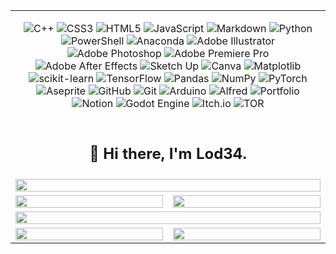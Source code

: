<table width="100%" align="center">
  <!-- Riga 1: Tech Stack -->
  <tr>
    <td colspan="2" align="center">
      <div>
      
![C++](https://img.shields.io/badge/c++-%2300599C.svg?style=for-the-badge&logo=c%2B%2B&logoColor=white) ![CSS3](https://img.shields.io/badge/css3-%231572B6.svg?style=for-the-badge&logo=css3&logoColor=white) ![HTML5](https://img.shields.io/badge/html5-%23E34F26.svg?style=for-the-badge&logo=html5&logoColor=white) ![JavaScript](https://img.shields.io/badge/javascript-%23323330.svg?style=for-the-badge&logo=javascript&logoColor=%23F7DF1E) ![Markdown](https://img.shields.io/badge/markdown-%23000000.svg?style=for-the-badge&logo=markdown&logoColor=white) ![Python](https://img.shields.io/badge/python-3670A0?style=for-the-badge&logo=python&logoColor=ffdd54) ![PowerShell](https://img.shields.io/badge/PowerShell-%235391FE.svg?style=for-the-badge&logo=powershell&logoColor=white) ![Anaconda](https://img.shields.io/badge/Anaconda-%2344A833.svg?style=for-the-badge&logo=anaconda&logoColor=white) ![Adobe Illustrator](https://img.shields.io/badge/adobe%20illustrator-%23FF9A00.svg?style=for-the-badge&logo=adobe%20illustrator&logoColor=white) ![Adobe Photoshop](https://img.shields.io/badge/adobe%20photoshop-%2331A8FF.svg?style=for-the-badge&logo=adobe%20photoshop&logoColor=white) ![Adobe Premiere Pro](https://img.shields.io/badge/Adobe%20Premiere%20Pro-9999FF.svg?style=for-the-badge&logo=Adobe%20Premiere%20Pro&logoColor=white) ![Adobe After Effects](https://img.shields.io/badge/Adobe%20After%20Effects-9999FF.svg?style=for-the-badge&logo=Adobe%20After%20Effects&logoColor=white) ![Sketch Up](https://img.shields.io/badge/SketchUp-005F9E?style=for-the-badge&logo=sketchup&logoColor=white) ![Canva](https://img.shields.io/badge/Canva-%2300C4CC.svg?style=for-the-badge&logo=Canva&logoColor=white) ![Matplotlib](https://img.shields.io/badge/Matplotlib-%23ffffff.svg?style=for-the-badge&logo=Matplotlib&logoColor=black) ![scikit-learn](https://img.shields.io/badge/scikit--learn-%23F7931E.svg?style=for-the-badge&logo=scikit-learn&logoColor=white) ![TensorFlow](https://img.shields.io/badge/TensorFlow-%23FF6F00.svg?style=for-the-badge&logo=TensorFlow&logoColor=white) ![Pandas](https://img.shields.io/badge/pandas-%23150458.svg?style=for-the-badge&logo=pandas&logoColor=white) ![NumPy](https://img.shields.io/badge/numpy-%23013243.svg?style=for-the-badge&logo=numpy&logoColor=white) ![PyTorch](https://img.shields.io/badge/PyTorch-%23EE4C2C.svg?style=for-the-badge&logo=PyTorch&logoColor=white) ![Aseprite](https://img.shields.io/badge/Aseprite-FFFFFF?style=for-the-badge&logo=Aseprite&logoColor=#7D929E) ![GitHub](https://img.shields.io/badge/github-%23121011.svg?style=for-the-badge&logo=github&logoColor=white) ![Git](https://img.shields.io/badge/git-%23F05033.svg?style=for-the-badge&logo=git&logoColor=white) ![Arduino](https://img.shields.io/badge/-Arduino-00979D?style=for-the-badge&logo=Arduino&logoColor=white) ![Alfred](https://img.shields.io/badge/alfred-%235C1F87.svg?style=for-the-badge&logo=alfred) ![Portfolio](https://img.shields.io/badge/Portfolio-%23000000.svg?style=for-the-badge&logo=firefox&logoColor=#FF7139) ![Notion](https://img.shields.io/badge/Notion-%23000000.svg?style=for-the-badge&logo=notion&logoColor=white) ![Godot Engine](https://img.shields.io/badge/GODOT-%23FFFFFF.svg?style=for-the-badge&logo=godot-engine) ![Itch.io](https://img.shields.io/badge/Itch-%23FF0B34.svg?style=for-the-badge&logo=Itch.io&logoColor=white) ![TOR](https://img.shields.io/badge/tor-%237E4798.svg?style=for-the-badge&logo=tor-project&logoColor=white)
      </div>
    </td>
  </tr>

  <!-- Riga 2: Hi there, I'm Lod34. -->
  <tr>
    <td colspan="2">
      <h2 align="center">👋 Hi there, I'm Lod34.</h2>
    </td>
  </tr>

  <!-- Riga 3: Ranking -->
  <tr>
    <td colspan="2" align="center"> <a href="https://github.com/LoackyBit">
        <picture>
        <source
          srcset="https://github-readme-stats.vercel.app/api?username=LoackyBit&show_icons=true&hide_border=true&count_private=true&include_all_commits=false&number_format=long&theme=transparent"
          media="(prefers-color-scheme: dark)" />
        <source
          srcset="https://github-readme-stats.vercel.app/api?username=LoackyBit&show_icons=true&hide_border=true&count_private=true&include_all_commits=false&number_format=long&theme=transparent"
          media="(prefers-color-scheme: light), (prefers-color-scheme: no-preference)" />
        <img src="https://github-readme-stats.vercel.app/api?username=LoackyBit&show_icons=true&hide_border=true&count_private=true&include_all_commits=false&number_format=long&theme=transparent"
        width="100%" />
      </picture>
    </a></td>
  </tr>

  <!-- Riga 4: Streak e Most used languages -->
  <tr>
    <td style="wid: 100%;" align="center"><a href="https://github.com/LoackyBit">
        <picture>
        <source
          srcset="https://nirzak-streak-stats.vercel.app?user=LoackyBit&theme=transparent&hide_border=true&mode=weekly&background=00000000)"
          media="(prefers-color-scheme: dark)" />
        <source
          srcset="https://nirzak-streak-stats.vercel.app?user=LoackyBit&theme=transparent&hide_border=true&mode=weekly&background=00000000)"
          media="(prefers-color-scheme: light), (prefers-color-scheme: no-preference)" />
        <img src="https://nirzak-streak-stats.vercel.app?user=LoackyBit&theme=transparent&hide_border=true&mode=weekly&background=00000000)" 
        width="100%" />
        </picture>
    </a></td>
    <td style="width: 50%" align="center"><a href="https://github.com/LoackyBit">
        <picture>
        <source
          srcset="https://github-readme-stats.vercel.app/api/top-langs/?username=LoackyBit&theme=transparent&hide_border=true&include_all_commits=true&count_private=true&layout=compact"
          media="(prefers-color-scheme: dark)" />
        <source
          srcset="https://github-readme-stats.vercel.app/api/top-langs/?username=LoackyBit&theme=transparent&hide_border=true&include_all_commits=true&count_private=true&layout=compact"
          media="(prefers-color-scheme: light), (prefers-color-scheme: no-preference)" />
        <img src="https://github-readme-stats.vercel.app/api/top-langs/?username=LoackyBit&theme=transparent&hide_border=true&include_all_commits=true&count_private=true&layout=compact" 
        width="100%" />
        </picture>
    </a></td>
  </tr>

  <!-- Riga 5: Trophies -->
  <tr>
    <td colspan="6" align="center"><a href="https://github.com/ryo-ma/github-profile-trophy">
      <picture>
        <source
          srcset="https://github-profile-trophy.vercel.app/?username=LoackyBit&column=7&row=1&margin-w=8&no-bg=true&no-frame=true&theme=onestar"
          media="(prefers-color-scheme: dark)" />
        <source
          srcset="https://github-profile-trophy.vercel.app/?username=LoackyBit&column=7&row=1&margin-w=8&no-bg=true&no-frame=true&theme=transparent"
          media="(prefers-color-scheme: light), (prefers-color-scheme: no-preference)" />
        <img src="https://github-profile-trophy.vercel.app/?username=LoackyBit&column=7&row=1&margin-w=8&no-bg=true&no-frame=true" width="100%" />
      </picture>
    </a></td>
  </tr>

  <!-- Riga 6: Top contributed Repos e Random Quote -->
  <tr>
    <td style="width: 50%;" align="center"><a href="https://github.com/LoackyBit">
        <picture>
        <source
          srcset="https://github-contributor-stats.vercel.app/api?username=LoackyBit&limit=5&theme=transparent&hide_border=true&combine_all_yearly_contributions=true"
          media="(prefers-color-scheme: dark)" />
        <source
          srcset="https://github-contributor-stats.vercel.app/api?username=LoackyBit&limit=5&theme=transparent&combine_all_yearly_contributions=true&hide_border=true"
          media="(prefers-color-scheme: light), (prefers-color-scheme: no-preference)" />
        <img src="https://github-contributor-stats.vercel.app/api?username=LoackyBit&limit=5&theme=transparent&combine_all_yearly_contributions=true&hide_border=true" 
        width="100%" />
        </picture>
    </a></td>
    <td align="center"><a href="https://github.com/LoackyBit">
        <picture>
        <source
          srcset="https://github-readme-quotes-git-master-lod34s-projects.vercel.app/api?type=vertical&theme=transparent&border=true"
          media="(prefers-color-scheme: dark)" />
        <source
          srcset="https://github-readme-quotes-git-master-lod34s-projects.vercel.app/api?type=vertical&theme=light&border=true"
          media="(prefers-color-scheme: light), (prefers-color-scheme: no-preference)" />
        <img src="https://github-readme-quotes-git-master-lod34s-projects.vercel.app/api?type=vertical&theme=transparent&border=true"
        width="100%" />
        </picture>
    </a></td>
  </tr>
</table>

